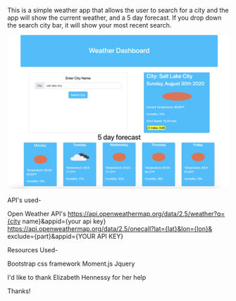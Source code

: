 This is a simple weather app that allows the user to search for a city and the app will show the current weather, and a 5 day forecast. If you drop down the search city bar, it will show your most recent search. 

![weather dashoard demo](./weather-dashboard-demo.png)

API's used-

Open Weather API's
https://api.openweathermap.org/data/2.5/weather?q={city name}&appid={your api key}
https://api.openweathermap.org/data/2.5/onecall?lat={lat}&lon={lon}&
exclude={part}&appid={YOUR API KEY}

Resources Used-

Bootstrap css framework
Moment.js
Jquery


I'd like to thank Elizabeth Hennessy for her help

Thanks!